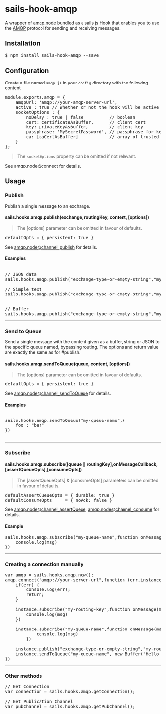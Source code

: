 # sails-hook-amqp

A wrapper of [amqp.node](https://github.com/squaremo/amqp.node) bundled as a sails js Hook that enables you to use the [AMQP](https://www.amqp.org/) protocol for sending and receiving messages. 

## Installation
<pre>$ npm install sails-hook-amqp --save</pre>

## Configuration
Create a file named <code>amqp.js</code> in your <code>config</code>
directory with the following content
<pre>
module.exports.amqp = {
    amqpUrl: 'amqp://your-amqp-server-url',
    active : true // Whether or not the hook will be active (defaults to true),
    socketOptions : {
        noDelay : true | false          // boolean
        cert: certificateAsBuffer,      // client cert
        key: privateKeyAsBuffer,        // client key
        passphrase: 'MySecretPassword', // passphrase for key
        ca: [caCertAsBuffer]            // array of trusted CA certs
    }
};
</pre>
> The <code>socketOptions</code> property can be omitted if not relevant.

See [amqp.node@connect](http://www.squaremobius.net/amqp.node/channel_api.html#connect) for details.

## Usage

### Publish
Publish a single message to an exchange.

#### sails.hooks.amqp.publish(exchange, routingKey, content, [options])

> The [options] parameter can be omitted in favour of defaults.

<pre>defaultOpts = { persistent: true }</pre>

See [amqp.node@channel_publish](http://www.squaremobius.net/amqp.node/channel_api.html#channel_publish) for details.

#### Examples

<pre>

// JSON data
sails.hooks.amqp.publish("exchange-type-or-empty-string","my-routing-key")

// Simple text
sails.hooks.amqp.publish("exchange-type-or-empty-string","my-routing-key","Hello world!!")


// Buffer
sails.hooks.amqp.publish("exchange-type-or-empty-string","my-routing-key",new Buffer("Hello world!!"))
</pre>

___ 

### Send to Queue
Send a single message with the content given as a buffer, string or JSON to the specific queue named, bypassing routing. The options and return value are exactly the same as for #publish.

#### sails.hooks.amqp.sendToQueue(queue, content, [options])

> The [options] parameter can be omitted in favour of defaults.

<pre>defaultOpts = { persistent: true }</pre>

See [amqp.node@channel_sendToQueue](http://www.squaremobius.net/amqp.node/channel_api.html#channel_sendToQueue) for details.

#### Examples

<pre>

sails.hooks.amqp.sendToQueue("my-queue-name",{
    foo : "bar"
})

</pre>

___

### Subscribe

#### sails.hooks.amqp.subscribe([queue || routingKey],onMessageCallback,[assertQueueOpts],[consumeOpts])

> The [assertQueueOpts] & [consumeOpts] parameters can be omitted in favour of defaults.

<pre>
defaultAssertQueueOpts = { durable: true }
defaultConsumeOpts     = { noAck: false }
</pre>

See [amqp.node@channel_assertQueue](http://www.squaremobius.net/amqp.node/channel_api.html#channel_assertQueue),
[amqp.node@channel_consume](http://www.squaremobius.net/amqp.node/channel_api.html#channel_consume) for details.

#### Example 
<pre>
sails.hooks.amqp.subscribe("my-queue-name",function onMessage(msg){
    console.log(msg)
})
</pre>

___ 

### Creating a connection manually
<pre>
var amqp = sails.hooks.amqp.new();
amqp.connect("amqp://your-server-url",function (err,instance) {
    if(err) {
        console.log(err);
        return;
    }
    
    instance.subscribe("my-routing-key",function onMessage(msg){
        console.log(msg)
    })
    
    instance.subscribe("my-queue-name",function onMessage(msg){
            console.log(msg)
        })

    instance.publish("exchange-type-or-empty-string","my-routing-key","Hello world!!")
    instance.sendToQueue("my-queue-name", new Buffer("Hello world!!"))
})
</pre>

___ 

### Other methods

<pre>
// Get Connection
var connection = sails.hooks.amqp.getConnection();

// Get Publication Channel
var pubChannel = sails.hooks.amqp.getPubChannel();

</pre>